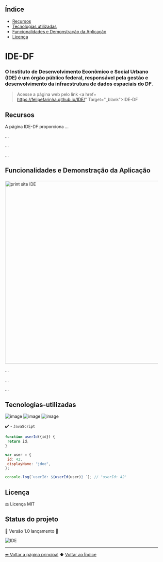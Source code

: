 ## Índice 

* [Recursos](#recursos)
* [Tecnologias utilizadas](#tecnologias-utilizadas)
* [Funcionalidades e Demonstração da Aplicação](#funcionalidades-e-demonstração-da-aplicação)
* [Licença](#licença)


# IDE-DF
### O Instituto de Desenvolvimento Econômico e Social Urbano (IDE) é um órgão público federal, responsável pela gestão e desenvolvimento da infraestrutura de dados espaciais do DF.
> Acesse a página web pelo link <a href= https://felipefarinha.github.io/IDE/" Target="_blank">IDE-DF</a>

## Recursos

A página IDE-DF proporciona ...

...

...

...


## Funcionalidades e Demonstração da Aplicação

###

<img src="https://raw.githubusercontent.com/DIGEO-SEDUH/IDE/main/assets/imagens/print-IDE-DF.png" min-width="400px" max-width="400px" width="600px" alt="print site IDE">


...

...

...


## Tecnologias-utilizadas

![image](https://img.shields.io/badge/html-FFD43B?style=for-the-badge&logo=html&logoColor=blue)
![image](https://img.shields.io/badge/css-20232A?style=for-the-badge&logo=css&logoColor=61DAFB)
![image](https://img.shields.io/badge/JavaScript-323330?style=for-the-badge&logo=javascript&logoColor=F7DF1E)

✔️ - ``JavaScript``


 ```js
 function userId({id}) {
  return id;
}

var user = {
  id: 42,
  displayName: "jdoe",
};

console.log(`userId: ${userId(user)} `); // "userId: 42"

```

## Licença

⚖ Licença MIT


## Status do projeto

:construction: Versão 1.0 lançamento :construction:

![IDE](https://github-readme-stats.vercel.app/api/pin/?username=DIGEO-SEDUH&repo=IDE)

---
[⬅ Voltar a página principal](https://github.com/DIGEO-SEDUH) ⬆️ [Voltar ao Índice](#índice)
